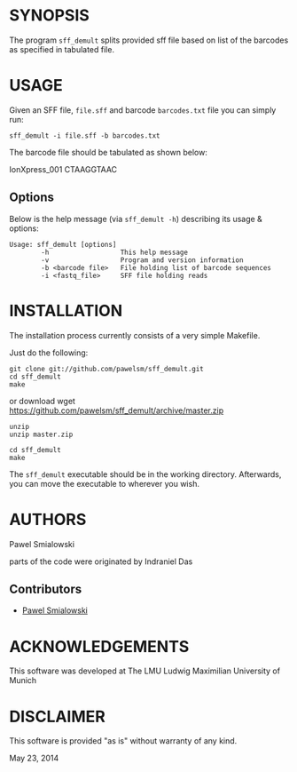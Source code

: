 SYNOPSIS
========

The program `sff_demult` splits provided sff file based on list of the barcodes as specified in tabulated file.

USAGE
=====

Given an SFF file, `file.sff` and barcode `barcodes.txt` file you can simply run:

    sff_demult -i file.sff -b barcodes.txt

The barcode file should be tabulated as shown below:

IonXpress_001	CTAAGGTAAC


Options
-------

Below is the help message (via `sff_demult -h`) describing its usage & options:

    Usage: sff_demult [options]
            -h                  This help message   
            -v                  Program and version information
            -b <barcode file>   File holding list of barcode sequences
            -i <fastq_file>     SFF file holding reads


INSTALLATION
============

The installation process currently consists of a very simple Makefile.

Just do the following:

    git clone git://github.com/pawelsm/sff_demult.git
    cd sff_demult
    make 

or
    download
    wget https://github.com/pawelsm/sff_demult/archive/master.zip
    
    unzip
    unzip master.zip

    cd sff_demult
    make

The `sff_demult` executable should be in the working directory.
Afterwards, you can move the executable to wherever you wish.


AUTHORS
=======

Pawel Smialowski

parts of the code were originated by Indraniel Das

Contributors
------------

* [Pawel Smialowski](https://github.com/pawelsm)

ACKNOWLEDGEMENTS
================

This software was developed at The LMU
Ludwig Maximilian University of Munich

DISCLAIMER
==========

This software is provided "as is" without warranty of any kind.

May 23, 2014
